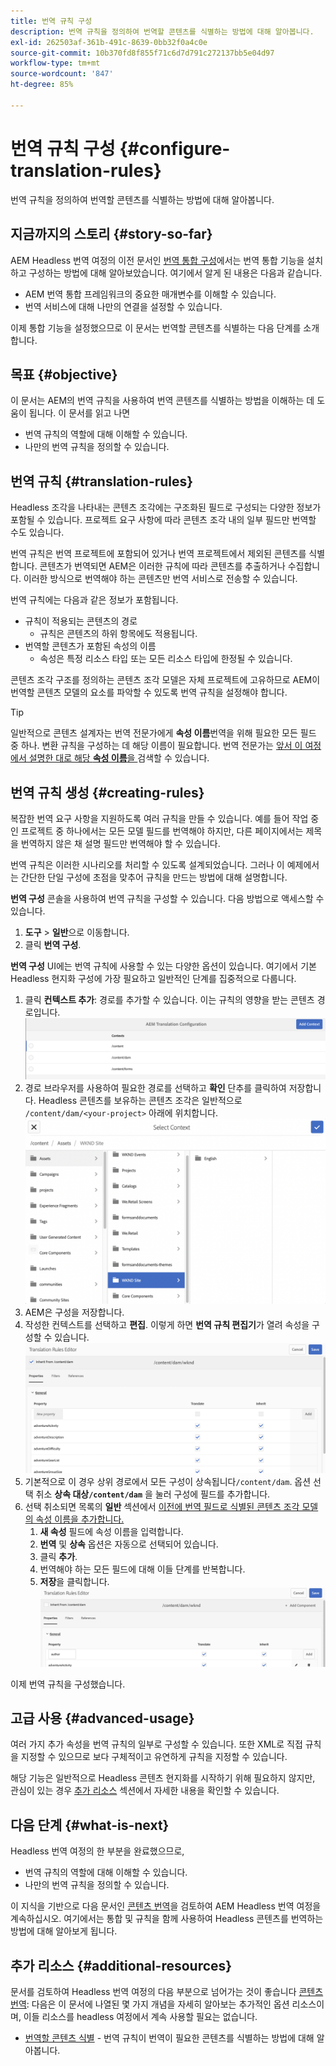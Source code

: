 ```yaml
---
title: 번역 규칙 구성
description: 번역 규칙을 정의하여 번역할 콘텐츠를 식별하는 방법에 대해 알아봅니다.
exl-id: 262503af-361b-491c-8639-0bb32f0a4c0e
source-git-commit: 10b370fd8f855f71c6d7d791c272137bb5e04d97
workflow-type: tm+mt
source-wordcount: '847'
ht-degree: 85%

---
```


# 번역 규칙 구성 {#configure-translation-rules}

번역 규칙을 정의하여 번역할 콘텐츠를 식별하는 방법에 대해 알아봅니다.

## 지금까지의 스토리 {#story-so-far}

AEM Headless 번역 여정의 이전 문서인 [번역 통합 구성](configure-connector.md)에서는 번역 통합 기능을 설치하고 구성하는 방법에 대해 알아보았습니다. 여기에서 알게 된 내용은 다음과 같습니다.

* AEM 번역 통합 프레임워크의 중요한 매개변수를 이해할 수 있습니다.
* 번역 서비스에 대해 나만의 연결을 설정할 수 있습니다.

이제 통합 기능을 설정했으므로 이 문서는 번역할 콘텐츠를 식별하는 다음 단계를 소개합니다.

## 목표 {#objective}

이 문서는 AEM의 번역 규칙을 사용하여 번역 콘텐츠를 식별하는 방법을 이해하는 데 도움이 됩니다. 이 문서를 읽고 나면

* 번역 규칙의 역할에 대해 이해할 수 있습니다.
* 나만의 번역 규칙을 정의할 수 있습니다.

## 번역 규칙 {#translation-rules}

Headless 조각을 나타내는 콘텐츠 조각에는 구조화된 필드로 구성되는 다양한 정보가 포함될 수 있습니다. 프로젝트 요구 사항에 따라 콘텐츠 조각 내의 일부 필드만 번역할 수도 있습니다.

번역 규칙은 번역 프로젝트에 포함되어 있거나 번역 프로젝트에서 제외된 콘텐츠를 식별합니다. 콘텐츠가 번역되면 AEM은 이러한 규칙에 따라 콘텐츠를 추출하거나 수집합니다. 이러한 방식으로 번역해야 하는 콘텐츠만 번역 서비스로 전송할 수 있습니다.

번역 규칙에는 다음과 같은 정보가 포함됩니다.

* 규칙이 적용되는 콘텐츠의 경로
   * 규칙은 콘텐츠의 하위 항목에도 적용됩니다.
* 번역할 콘텐츠가 포함된 속성의 이름
   * 속성은 특정 리소스 타입 또는 모든 리소스 타입에 한정될 수 있습니다.

콘텐츠 조각 구조를 정의하는 콘텐츠 조각 모델은 자체 프로젝트에 고유하므로 AEM이 번역할 콘텐츠 모델의 요소를 파악할 수 있도록 번역 규칙을 설정해야 합니다.

>[!TIP]
>
>일반적으로 콘텐츠 설계자는 번역 전문가에게 **속성 이름**&#x200B;번역을 위해 필요한 모든 필드 중 하나. 변환 규칙을 구성하는 데 해당 이름이 필요합니다. 번역 전문가는 [앞서 이 여정에서 설명한 대로 해당 **속성 이름**&#x200B;을 ](getting-started.md#content-models)검색할 수 있습니다.

## 번역 규칙 생성 {#creating-rules}

복잡한 번역 요구 사항을 지원하도록 여러 규칙을 만들 수 있습니다. 예를 들어 작업 중인 프로젝트 중 하나에서는 모든 모델 필드를 번역해야 하지만, 다른 페이지에서는 제목을 번역하지 않은 채 설명 필드만 번역해야 할 수 있습니다.

번역 규칙은 이러한 시나리오를 처리할 수 있도록 설계되었습니다. 그러나 이 예제에서는 간단한 단일 구성에 초점을 맞추어 규칙을 만드는 방법에 대해 설명합니다.

**번역 구성** 콘솔을 사용하여 번역 규칙을 구성할 수 있습니다. 다음 방법으로 액세스할 수 있습니다.

1. **도구** > **일반**&#x200B;으로 이동합니다.
1. 클릭 **번역 구성**.

**번역 구성** UI에는 번역 규칙에 사용할 수 있는 다양한 옵션이 있습니다. 여기에서 기본 Headless 현지화 구성에 가장 필요하고 일반적인 단계를 집중적으로 다룹니다.

1. 클릭 **컨텍스트 추가**: 경로를 추가할 수 있습니다. 이는 규칙의 영향을 받는 콘텐츠 경로입니다.
   ![컨텍스트 추가](assets/add-translation-context.png)
1. 경로 브라우저를 사용하여 필요한 경로를 선택하고 **확인** 단추를 클릭하여 저장합니다. Headless 콘텐츠를 보유하는 콘텐츠 조각은 일반적으로 `/content/dam/<your-project>` 아래에 위치합니다.
   ![경로 선택](assets/select-context.png)
1. AEM은 구성을 저장합니다.
1. 작성한 컨텍스트를 선택하고 **편집**. 이렇게 하면 **번역 규칙 편집기**가 열려 속성을 구성할 수 있습니다.
   ![번역 규칙 편집기](assets/translation-rules-editor.png)
1. 기본적으로 이 경우 상위 경로에서 모든 구성이 상속됩니다`/content/dam`. 옵션 선택 취소 **상속 대상`/content/dam`** 을 눌러 구성에 필드를 추가합니다.
1. 선택 취소되면 목록의 **일반** 섹션에서 [이전에 번역 필드로 식별된 콘텐츠 조각 모델의 속성 이름을 추가합니다.](getting-started.md#content-models)
   1. **새 속성** 필드에 속성 이름을 입력합니다.
   1. **번역** 및 **상속** 옵션은 자동으로 선택되어 있습니다.
   1. 클릭 **추가**.
   1. 번역해야 하는 모든 필드에 대해 이들 단계를 반복합니다.
   1. **저장**을 클릭합니다.
      ![속성 추가](assets/add-property.png)

이제 번역 규칙을 구성했습니다.

## 고급 사용 {#advanced-usage}

여러 가지 추가 속성을 번역 규칙의 일부로 구성할 수 있습니다. 또한 XML로 직접 규칙을 지정할 수 있으므로 보다 구체적이고 유연하게 규칙을 지정할 수 있습니다.

해당 기능은 일반적으로 Headless 콘텐츠 현지화를 시작하기 위해 필요하지 않지만, 관심이 있는 경우 [추가 리소스](#additional-resources) 섹션에서 자세한 내용을 확인할 수 있습니다.

## 다음 단계 {#what-is-next}

Headless 번역 여정의 한 부분을 완료했으므로,

* 번역 규칙의 역할에 대해 이해할 수 있습니다.
* 나만의 번역 규칙을 정의할 수 있습니다.

이 지식을 기반으로 다음 문서인 [콘텐츠 번역](translate-content.md)을 검토하여 AEM Headless 번역 여정을 계속하십시오. 여기에서는 통합 및 규칙을 함께 사용하여 Headless 콘텐츠를 번역하는 방법에 대해 알아보게 됩니다.

## 추가 리소스 {#additional-resources}

문서를 검토하여 Headless 번역 여정의 다음 부분으로 넘어가는 것이 좋습니다 [콘텐츠 번역](translate-content.md): 다음은 이 문서에 나열된 몇 가지 개념을 자세히 알아보는 추가적인 옵션 리소스이며, 이들 리소스를 headless 여정에서 계속 사용할 필요는 없습니다.

* [번역할 콘텐츠 식별](/help/sites-administering/tc-rules.md) - 번역 규칙이 번역이 필요한 콘텐츠를 식별하는 방법에 대해 알아봅니다.
